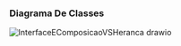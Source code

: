 ### Diagrama De Classes

![InterfaceEComposicaoVSHeranca drawio](https://github.com/IgorAntonio22/HerancaVersusInterfaceEComposicao-LanguageSkills-Java/assets/98776749/78b065ff-215e-4b99-ab92-76041949d2ac)

